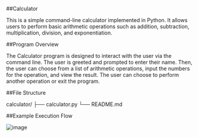 ##Calculator

This is a simple command-line calculator implemented in Python. It allows users to perform basic arithmetic operations such as addition, subtraction, multiplication, division, and exponentiation.

##Program Overview

The Calculator program is designed to interact with the user via the command line. The user is greeted and prompted to enter their name. Then, the user can choose from a list of arithmetic operations, input the numbers for the operation, and view the result. The user can choose to perform another operation or exit the program.

##File Structure

calculator/
├── calculator.py
└── README.md

##Example Execution Flow

![image](https://github.com/AntonielCleyton/Project-calculator/assets/63554417/e63059e5-6aec-4b17-b539-0e5bb333838d)
